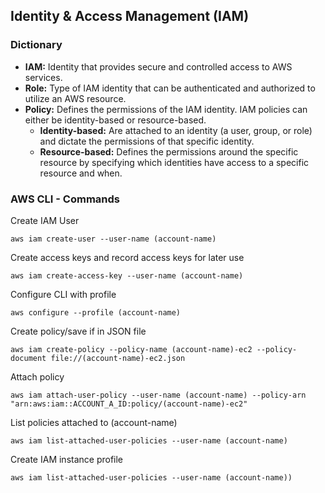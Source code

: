 
## Identity & Access Management (IAM)

### Dictionary

- **IAM:** Identity that provides secure and controlled access to AWS services.
- **Role:** Type of IAM identity that can be authenticated and authorized to utilize an AWS resource.
- **Policy:**	 Defines the permissions of the IAM identity. IAM policies can either be identity-based or resource-based.
  - **Identity-based:** Are attached to an identity (a user, group, or role) and dictate the permissions of that specific identity.
  - **Resource-based:** Defines the permissions around the specific resource by specifying which identities have access to a specific resource and when.

### AWS CLI - Commands 

Create IAM User
```shell
aws iam create-user --user-name (account-name)
```

Create access keys and record access keys for later use
```shell
aws iam create-access-key --user-name (account-name)
```

Configure CLI with profile
```shell
aws configure --profile (account-name)
```

Create policy/save if in JSON file
```shell
aws iam create-policy --policy-name (account-name)-ec2 --policy-document file://(account-name)-ec2.json
```

Attach policy
```shell
aws iam attach-user-policy --user-name (account-name) --policy-arn "arn:aws:iam::ACCOUNT_A_ID:policy/(account-name)-ec2"
```

List policies attached to (account-name)
```shell
aws iam list-attached-user-policies --user-name (account-name)
```

Create IAM instance profile
```shell
aws iam list-attached-user-policies --user-name (account-name))
```
